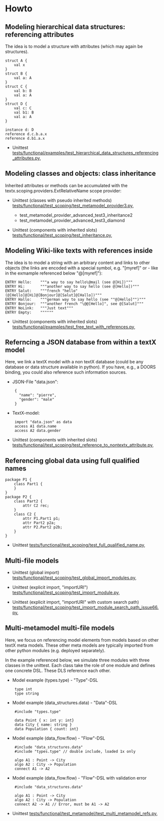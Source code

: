 # Howto

## Modeling hierarchical data structures: referencing attributes

The idea is to model a structure with attributes (which may again be 
structures).

    struct A {
        val x
    }
    struct B {
        val a: A
    }
    struct C {
        val b: B
        val a: A
    }
    struct D {
        val c: C
        val b1: B
        val a: A
    }
    
    instance d: D
    reference d.c.b.a.x
    reference d.b1.a.x

 * Unittest 
   [tests/functional/examples/test_hierarchical_data_structures_referencing_attributes.py](https://github.com/igordejanovic/textX/blob/master/tests/functional/examples/test_hierarchical_data_structures_referencing_attributes.py),

## Modeling classes and objects: class inheritance

Inherited attributes or methods can be accumulated with the 
textx.scoping.providers.ExtRelativeName scope provider:

 * Unittest (classes with pseudo inherited methods)
   [tests/functional/test_scoping/test_metamodel_provider3.py](https://github.com/igordejanovic/textX/blob/master/tests/functional/test_scoping/test_metamodel_provider3.py),
    * test_metamodel_provider_advanced_test3_inheritance2
    * test_metamodel_provider_advanced_test3_diamond

 * Unittest (components with inherited slots)
   [tests/functional/test_scoping/test_inheritance.py](https://github.com/igordejanovic/textX/blob/master/tests/functional/test_scoping/test_inheritance.py),


## Modeling Wiki-like texts with references inside

The idea is to model a string with an arbitrary content and links to other
objects (the links are encoded with a special symbol, e.g. "[myref]" or - 
like in the exmample referenced below "@[myref]"):

    ENTRY Hello:    """a way to say hello\@mail (see @[Hi])"""
    ENTRY Hi:       """another way to say hello (see @[Hello])"""
    ENTRY Salut:    """french "hello" (@[Hello]@[Hi]@[Bonjour]@[Salut]@[Hallo])"""
    ENTRY Hallo:    """german way to say hello (see ""@[Hello]"")"""
    ENTRY Bonjour:  """another french "\@@[Hello]", see @[Salut]"""
    ENTRY NoLink:   """Just text"""
    ENTRY Empty:    """"""

 * Unittest (components with inherited slots)
   [tests/functional/examples/test_free_text_with_references.py](https://github.com/igordejanovic/textX/blob/master/tests/functional/examples/test_free_text_with_references.py),


## Referncing a JSON database from within a textX model

Here, we link a textX model with a non textX database (could be any database
or data structure available in python). If you have, e.g., a DOORS binding,
you could also reference such information sources.

 * JSON-File "data.json":
 
        {
          "name": "pierre",
          "gender": "male"
        }
 
 * TextX-model:

        import "data.json" as data
        access A1 data.name
        access A2 data.gender


 * Unittest (components with inherited slots)
   [tests/functional/test_scoping/test_reference_to_nontextx_attribute.py](https://github.com/igordejanovic/textX/blob/master/tests/functional/test_scoping/test_reference_to_nontextx_attribute.py),

## Referencing global data using full qualified names

    package P1 {
        class Part1 {
        }
    }
    package P2 {
        class Part2 {
            attr C2 rec;
        }
        class C2 {
            attr P1.Part1 p1;
            attr Part2 p2a;
            attr P2.Part2 p2b;
        }
    }

 * Unittest
   [tests/functional/test_scoping/test_full_qualified_name.py](https://github.com/igordejanovic/textX/blob/master/tests/functional/test_scoping/test_full_qualified_name.py),


## Multi-file models

 * Unittest (global import)
   [tests/functional/test_scoping/test_global_import_modules.py](https://github.com/igordejanovic/textX/blob/master/tests/functional/test_scoping/test_global_import_modules.py),

 * Unittest (explicit import, "importURI")
   [tests/functional/test_scoping/test_import_module.py](https://github.com/igordejanovic/textX/blob/master/tests/functional/test_scoping/test_import_module.py),

 * Unittest (explicit import, "importURI" with custom search path)
   [tests/functional/test_scoping/test_import_module_search_path_issue66.py](https://github.com/igordejanovic/textX/blob/master/tests/functional/test_scoping/test_import_module_search_path_issue66.py),


## Multi-metamodel multi-file models

Here, we focus on referencing model elements from models based on other textX 
meta models. These other meta models are typically imported from other python
modules (e.g. deployed separately).

In the example referenced below, we simulate three modules with three classes
in the unittest. Each class take the role of one module and defines one
concrete DSL. These DLS reference each other.

 * Model example (types.type) - "Type"-DSL

        type int
        type string 

 * Model example (data_structures.data) - "Data"-DSL

        #include "types.type"

        data Point { x: int y: int}
        data City { name: string }
        data Population { count: int}

 * Model example (data_flow.flow) - "Flow"-DSL

        #include "data_structures.data"
        #include "types.type" // double include, loaded 1x only
        
        algo A1 : Point -> City
        algo A2 : City -> Population
        connect A1 -> A2

 * Model example (data_flow.flow) - "Flow"-DSL with validation error

        #include "data_structures.data"
        
        algo A1 : Point -> City
        algo A2 : City -> Population
        connect A2 -> A1 // Error, must be A1 -> A2

 * Unittest
   [tests/functional/test_metamodel/test_multi_metamodel_refs.py](https://github.com/igordejanovic/textX/blob/master/tests/functional/test_metamodel/test_multi_metamodel_refs.py),
